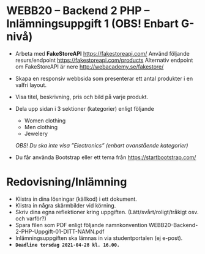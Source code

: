 # WEBB20 – Backend 2 PHP – Inlämningsuppgift 1 (OBS! Enbart G-nivå)

- Arbeta med **FakeStoreAPI** https://fakestoreapi.com/
  Använd följande resurs/endpoint https://fakestoreapi.com/products
  Alternativ endpoint om FakeStoreAPI är nere http://webacademy.se/fakestore/
- Skapa en responsiv webbsida som presenterar ett antal produkter i en valfri layout.
- Visa titel, beskrivning, pris och bild på varje produkt.
- Dela upp sidan i 3 sektioner (kategorier) enligt följande
  - Women clothing
  - Men clothing
  - Jewelery

  _OBS! Du ska inte visa ”Electronics” (enbart ovanstående kategorier)_
- Du får använda Bootstrap eller ett tema från https://startbootstrap.com/


# Redovisning/Inlämning
- Klistra in dina lösningar (källkod) i ett dokument.
- Klistra in några skärmbilder vid körning.
- Skriv dina egna reflektioner kring uppgiften.
  (Lätt/svårt/roligt/tråkigt osv. och varför?)
- Spara filen som PDF enligt följande namnkonvention
  WEBB20-Backend-2-PHP-Uppgift-01-DITT-NAMN.pdf
- Inlämningsuppgiften ska lämnas in via studentportalen (ej e-post).
- **```Deadline torsdag 2021-04-28 kl. 16.00.```**
